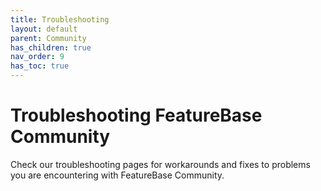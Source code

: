 ```yaml
---
title: Troubleshooting
layout: default
parent: Community
has_children: true
nav_order: 9
has_toc: true
---
```


# Troubleshooting FeatureBase Community

Check our troubleshooting pages for workarounds and fixes to problems you are encountering with FeatureBase Community.
